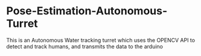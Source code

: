 # Pose-Estimation-Autonomous-Turret

This is an Autonomous Water tracking turret which uses the OPENCV API to detect and track humans, and transmits the data to the arduino 
